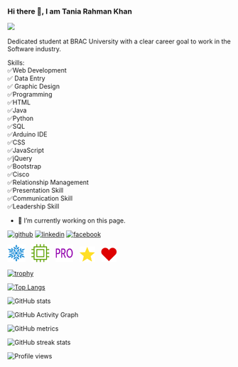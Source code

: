 ### Hi there 👋, I am Tania Rahman Khan
![](https://scontent.fdac110-1.fna.fbcdn.net/v/t39.30808-6/243385579_593700828451087_8036921094460402945_n.jpg?_nc_cat=107&ccb=1-7&_nc_sid=e3f864&_nc_eui2=AeGeE34dpD7Nl2wiDKg5zfKAbv1ANKdiIaJu_UA0p2IhourUE1K8Hz94uSyInnLjTZg004gPuP7NlgiwFXrSAYuN&_nc_ohc=WvaVQNTVA7AAX9h3NIC&_nc_ht=scontent.fdac110-1.fna&oh=00_AfDEV7H28VnWiiyxoMnxftzjcJqPOrD1PVKeK90UaDsmKw&oe=6444C162)

Dedicated student at BRAC University with a clear career goal to work in the Software industry. 

Skills: <br>✅Web Development <br>✅ Data Entry<br>✅ Graphic Design <br>✅Programming <br>✅HTML <br>✅Java <br>✅Python <br>✅SQL<br>✅Arduino IDE <br>✅CSS <br>✅JavaScript <br>✅jQuery <br>✅Bootstrap <br>✅Cisco <br>✅Relationship Management <br>✅Presentation Skill <br>✅Communication Skill <br>✅Leadership Skill 

- 🔭 I’m currently working on this page. 


[<img src='https://cdn.jsdelivr.net/npm/simple-icons@3.0.1/icons/github.svg' alt='github' height='40'>](https://github.com/TaniaRahmanKhan99)  [<img src='https://cdn.jsdelivr.net/npm/simple-icons@3.0.1/icons/linkedin.svg' alt='linkedin' height='40'>](https://www.linkedin.com/in/https://www.linkedin.com/in/tania-rahman-khan-05872323b//)  [<img src='https://cdn.jsdelivr.net/npm/simple-icons@3.0.1/icons/facebook.svg' alt='facebook' height='40'>](https://www.facebook.com/https://www.facebook.com/taniarahman.khan.77)  

<a href='https://archiveprogram.github.com/'><img src='https://raw.githubusercontent.com/acervenky/animated-github-badges/master/assets/acbadge.gif' width='40' height='40'></a> <a href='https://docs.github.com/en/developers'><img src='https://raw.githubusercontent.com/acervenky/animated-github-badges/master/assets/devbadge.gif' width='40' height='40'></a> <a href='https://github.com/pricing'><img src='https://raw.githubusercontent.com/acervenky/animated-github-badges/master/assets/pro.gif' width='40' height='40'></a> <a href='https://stars.github.com/'><img src='https://raw.githubusercontent.com/acervenky/animated-github-badges/master/assets/starbadge.gif' width='35' height='35'></a> <a href='https://docs.github.com/en/github/supporting-the-open-source-community-with-github-sponsors'><img src='https://raw.githubusercontent.com/acervenky/animated-github-badges/master/assets/sponsorbadge.gif' width='35' height='35'></a> 

[![trophy](https://github-profile-trophy.vercel.app/?username=TaniaRahmanKhan99)](https://github.com/ryo-ma/github-profile-trophy)

[![Top Langs](https://github-readme-stats.vercel.app/api/top-langs/?username=TaniaRahmanKhan99)](https://github.com/anuraghazra/github-readme-stats)

![GitHub stats](https://github-readme-stats.vercel.app/api?username=TaniaRahmanKhan99&show_icons=true&count_private=true)  

![GitHub Activity Graph](https://activity-graph.herokuapp.com/graph?username=TaniaRahmanKhan99)  

![GitHub metrics](https://metrics.lecoq.io/TaniaRahmanKhan99)  

![GitHub streak stats](https://streak-stats.demolab.com/?user=TaniaRahmanKhan99)  

![Profile views](https://gpvc.arturio.dev/TaniaRahmanKhan99)  
